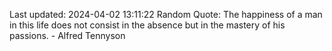 Last updated: 2024-04-02 13:11:22
Random Quote: The happiness of a man in this life does not consist in the absence but in the mastery of his passions. - Alfred Tennyson